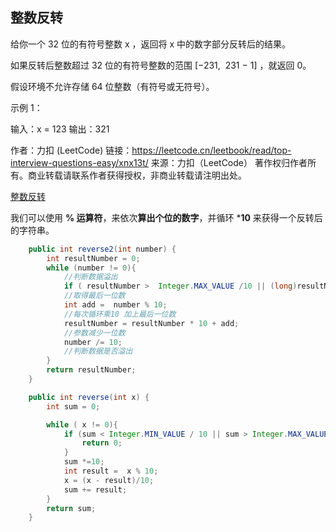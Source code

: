 ## 整数反转

给你一个 32 位的有符号整数 x ，返回将 x 中的数字部分反转后的结果。

如果反转后整数超过 32 位的有符号整数的范围 [−231,  231 − 1] ，就返回 0。

假设环境不允许存储 64 位整数（有符号或无符号）。


示例 1：

输入：x = 123
输出：321

作者：力扣 (LeetCode)
链接：https://leetcode.cn/leetbook/read/top-interview-questions-easy/xnx13t/
来源：力扣（LeetCode）
著作权归作者所有。商业转载请联系作者获得授权，非商业转载请注明出处。

[整数反转](./IntegerInversion.java)



 我们可以使用  **% 运算符**，来依次**算出个位的数字**，并循环 ***10** 来获得一个反转后的字符串。

```Java
    public int reverse2(int number) {
        int resultNumber = 0;
        while (number != 0){
            //判断数据溢出
            if ( resultNumber >  Integer.MAX_VALUE /10 || (long)resultNumber < Integer.MIN_VALUE /10) return 0;
            //取得最后一位数
            int add =  number % 10;
            //每次循环乘10 加上最后一位数
            resultNumber = resultNumber * 10 + add;
            //参数减少一位数
            number /= 10;
            //判断数据是否溢出
        }
        return resultNumber;
    }

```

  

```java
    public int reverse(int x) {
        int sum = 0;

        while ( x != 0){
            if (sum < Integer.MIN_VALUE / 10 || sum > Integer.MAX_VALUE / 10) {
                return 0;
            }
            sum *=10;
            int result =  x % 10;
            x = (x - result)/10;
            sum += result;
        }
        return sum;
    }

```

